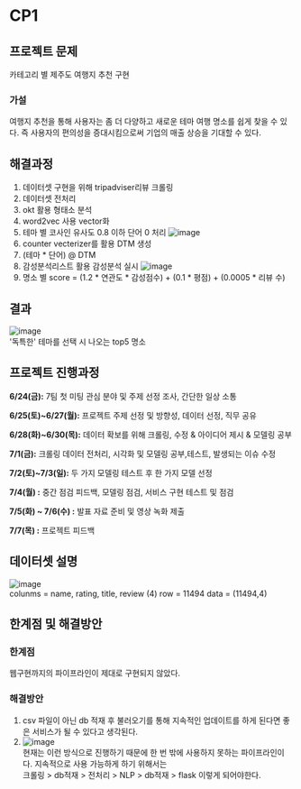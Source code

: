 # CP1
## 프로젝트 문제   
카테고리 별 제주도 여행지 추천 구현
### 가설
여행지 추천을 통해 사용자는 좀 더 다양하고 새로운 테마 여행 명소를 쉽게 찾을 수 있다. 즉 사용자의 편의성을 증대시킴으로써 기업의 매출 상승을 기대할 수 있다.
  
## 해결과정
1. 데이터셋 구현을 위해 tripadviser리뷰 크롤링
2. 데이터셋 전처리
3. okt 활용 형태소 분석
4. word2vec 사용 vector화
5. 테마 별 코사인 유사도 0.8 이하 단어 0 처리
  ![image](https://user-images.githubusercontent.com/97610185/193880094-6d8ad527-5061-443f-9b9d-03e06ae427b1.png)
6. counter vecterizer를 활용 DTM 생성
7. (테마 * 단어) @ DTM 
8. 감성분석리스트 활용 감성분석 실시
  ![image](https://user-images.githubusercontent.com/97610185/193880414-5ceb0494-26ec-421e-a910-4ca92eab136b.png)
9. 명소 별 score = (1.2 * 연관도 * 감성점수) + (0.1 * 평점) + (0.0005 * 리뷰 수)

## 결과
  ![image](https://user-images.githubusercontent.com/97610185/193880626-f77b5392-17c4-4be1-86bb-548aeb35ddf2.png)    
'독특한' 테마를 선택 시 나오는 top5 명소

## 프로젝트 진행과정
  **6/24(금):** 7팀 첫 미팅 관심 분야 및 주제 선정 조사, 간단한 일상 소통

  **6/25(토)~6/27(월):** 프로젝트 주제 선정 및 방향성, 데이터 선정, 직무 공유

  **6/28(화)~6/30(목):** 데이터 확보를 위해 크롤링, 수정 & 아이디어 제시 &  모델링 공부

  **7/1(금):** 크롤링 데이터 전처리, 시각화 및 모델링 공부,테스트, 발생되는 이슈 수정

  **7/2(토)~7/3(일):** 두 가지 모델링 테스트 후 한 가지 모델 선정

  **7/4(월) :** 중간 점검 피드백, 모델링 점검, 서비스 구현 테스트 및 점검

  **7/5(화) ~ 7/6(수) :** 발표 자료 준비 및 영상 녹화 제출

  **7/7(목) :** 프로젝트 피드백
  
## 데이터셋 설명
  ![image](https://user-images.githubusercontent.com/97610185/193881431-1e27acab-f03b-4d6e-97ca-42a8cd801682.png)  
  colunms = name,	rating,	title, review (4)
  row = 11494
  data = (11494,4)

## 한계점 및 해결방안
### 한계점
  웹구현까지의 파이프라인이 제대로 구현되지 않았다.
### 해결방안
  1. csv 파일이 아닌 db 적재 후 불러오기를 통해 지속적인 업데이트를 하게 된다면 좋은 서비스가 될 수 있다고 생각된다.
  2. ![image](https://user-images.githubusercontent.com/97610185/193965314-5a42b333-fe50-4bc5-a44b-a9c5a4f28962.png)  
  현재는 이런 방식으로 진행하기 때문에 한 번 밖에 사용하지 못하는 파이프라인이다. 지속적으로 사용 가능하게 하기 위해서는  
  크롤링 > db적재 > 전처리 > NLP > db적재 > flask 이렇게 되어야한다.
